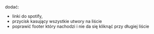 dodać:
- linki do spotify,
- przycisk kasujący wszystkie utwory na liście
- poprawić footer który nachodzi i nie da się kliknąć przy długiej liście
